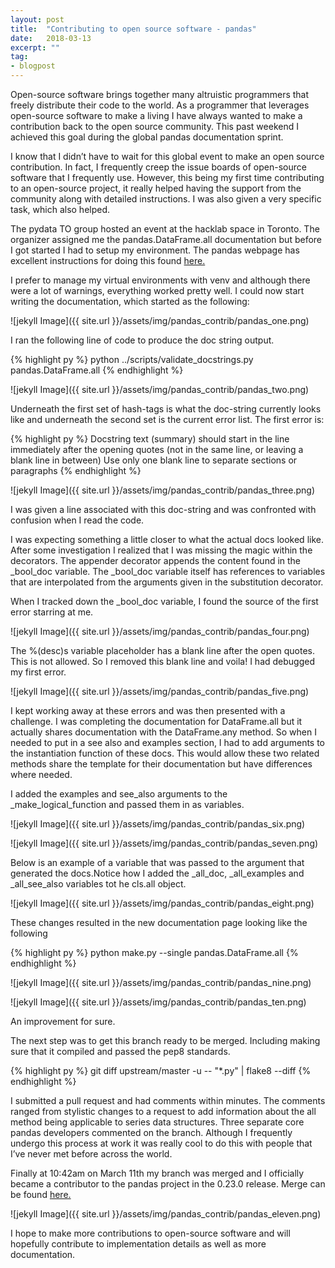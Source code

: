 ```yaml
---
layout: post
title:  "Contributing to open source software - pandas"
date:   2018-03-13
excerpt: ""
tag:
- blogpost
---
```

Open-source software brings together many altruistic programmers that freely distribute their code to the world. As a programmer that leverages open-source software to make a living I have always wanted to make a contribution back to the open source community. This past weekend I achieved this goal during the global pandas documentation sprint.

I know that I didn’t have to wait for this global event to make an open source contribution. In fact, I frequently creep the issue boards of open-source software that I frequently use. However, this being my first time contributing to an open-source project, it really helped having the support from the community along with detailed instructions. I was also given a very specific task, which also helped.

The pydata TO group hosted an event at the hacklab space in Toronto. The organizer assigned me the pandas.DataFrame.all documentation but before I got started I had to setup my environment. The pandas webpage has excellent instructions for doing this found [here.](http://pandas.pydata.org/pandas-docs/stable/contributing.html#creating-a-python-environment-pip)

I prefer to manage my virtual environments with venv and although there were a lot of warnings, everything worked pretty well. I could now start writing the documentation, which started as the following:

![jekyll Image]({{ site.url }}/assets/img/pandas_contrib/pandas_one.png)

I ran the following line of code to produce the doc string output.

{% highlight py %}
python ../scripts/validate_docstrings.py pandas.DataFrame.all
{% endhighlight %}

![jekyll Image]({{ site.url }}/assets/img/pandas_contrib/pandas_two.png)

Underneath the first set of hash-tags is what the doc-string currently looks like and underneath the second set is the current error list. The first error is:

{% highlight py %}
Docstring text (summary) should start in the line immediately after the opening quotes (not in the same line, or leaving a blank line in between)
Use only one blank line to separate sections or paragraphs
{% endhighlight %}


![jekyll Image]({{ site.url }}/assets/img/pandas_contrib/pandas_three.png)

I was given a line associated with this doc-string and was confronted with confusion when I read the code.


I was expecting something a little closer to what the actual docs looked like. After some investigation I realized that I was missing the magic within the decorators. The appender decorator appends the content found in the _bool_doc variable. The _bool_doc variable itself has references to variables that are interpolated from the arguments given in the substitution decorator.

When I tracked down the _bool_doc variable, I found the source of the first error starring at me.

![jekyll Image]({{ site.url }}/assets/img/pandas_contrib/pandas_four.png)

The %(desc)s variable placeholder has a blank line after the open quotes. This is not allowed. So I removed this blank line and voila! I had debugged my first error.

![jekyll Image]({{ site.url }}/assets/img/pandas_contrib/pandas_five.png)

I kept working away at these errors and was then presented with a challenge. I was completing the documentation for DataFrame.all but it actually shares documentation with the DataFrame.any method. So when I needed to put in a see also and examples section, I had to add arguments to the instantiation function of these docs. This would allow these two related methods share the template for their documentation but have differences where needed.

I added the examples and see_also arguments to the _make_logical_function and passed them in as variables.

![jekyll Image]({{ site.url }}/assets/img/pandas_contrib/pandas_six.png)

![jekyll Image]({{ site.url }}/assets/img/pandas_contrib/pandas_seven.png)

Below is an example of a variable that was passed to the argument that generated the docs.Notice how I added the _all_doc, _all_examples and _all_see_also variables tot he cls.all object.

![jekyll Image]({{ site.url }}/assets/img/pandas_contrib/pandas_eight.png)

These changes resulted in the new documentation page looking like the following

{% highlight py %}
python make.py --single pandas.DataFrame.all
{% endhighlight %}

![jekyll Image]({{ site.url }}/assets/img/pandas_contrib/pandas_nine.png)

![jekyll Image]({{ site.url }}/assets/img/pandas_contrib/pandas_ten.png)

An improvement for sure.

The next step was to get this branch ready to be merged. Including making sure that it compiled and passed the pep8 standards.

{% highlight py %}
git diff upstream/master -u -- "*.py" | flake8 --diff
{% endhighlight %}

I submitted a pull request and had comments within minutes. The comments ranged from stylistic changes to a request to add information about the all method being applicable to series data structures. Three separate core pandas developers commented on the branch. Although I frequently undergo this process at work it was really cool to do this with people that I’ve never met before across the world.

Finally at 10:42am on March 11th my branch was merged and I officially became a contributor to the pandas project in the 0.23.0 release. Merge can be found [here.](https://github.com/pandas-dev/pandas/pull/20216)

![jekyll Image]({{ site.url }}/assets/img/pandas_contrib/pandas_eleven.png)


I hope to make more contributions to open-source software and will hopefully contribute to implementation details as well as more documentation.
